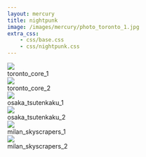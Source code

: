 ```yaml
---
layout: mercury
title: nightpunk
image: /images/mercury/photo_toronto_1.jpg
extra_css: 
    - css/base.css
    - css/nightpunk.css
---
```


<div class="image">
    <img src="/images/mercury/photo_toronto_1.jpg"/>
</div>
<div class="text">
    toronto_core_1
</div>

<div class="image">
    <img src="/images/mercury/photo_toronto_2.jpg"/>
</div>
<div class="text">
    toronto_core_2
</div>

<div class="image">
    <img src="/images/mercury/photo_osaka_1.jpg"/>
</div>
<div class="text">
    osaka_tsutenkaku_1
</div>

<div class="image">
    <img src="/images/mercury/photo_osaka_2.jpg"/>
</div>
<div class="text">
    osaka_tsutenkaku_2
</div>

<div class="image">
    <img src="/images/mercury/photo_milan_1.jpg"/>
</div>
<div class="text">
    milan_skyscrapers_1
</div>

<div class="image">
    <img src="/images/mercury/photo_milan_2.jpg"/>
</div>
<div class="text">
    milan_skyscrapers_2
</div>
